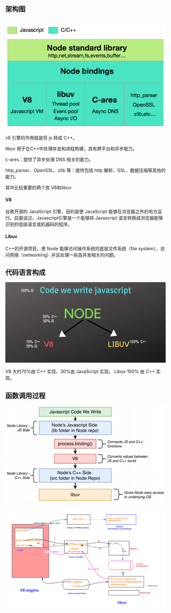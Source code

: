 ## 架构图

​	![](/imgs/nodejiagou.webp)

v8 引擎的作用就是将 js 转成 C++。

libuv 用于在C++中处理并发和进程构建，具有跨平台和异步能力。

c-ares：提供了异步处理 DNS 相关的能力。

http_parser、OpenSSL、zlib 等：提供包括 http 解析、SSL、数据压缩等其他的能力。

其中比较重要的两个库 V8和libuv

#### V8

谷歌开源的 JavaScript 引擎，目的是使 JavaScript 能够在浏览器之外的地方运行。前面说过，Javascript引擎是一个能够将 Javascript 语言转换成浏览器能够识别的低级语言或机器码的程序。

#### Libuv

C++的开源项目，使 Node 能够访问操作系统的底层文件系统（file system），访问网络（networking）并且处理一些高并发相关的问题。

## 代码语言构成

![](/imgs/goucheng.webp)

V8 大约70%由 C++ 实现，30%由 JavaScript 实现。
Libuv 100% 由 C++ 实现。

## 函数调用过程

![](/imgs/jieshiqi.webp)

![](/imgs/hanshudiaoyong.png)

